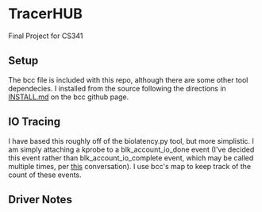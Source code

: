 # TracerHUB
Final Project for CS341

## Setup
The bcc file is included with this repo, although there are some other tool dependecies. I installed from the source following the directions in [INSTALL.md](https://github.com/iovisor/bcc/blob/master/INSTALL.md#ubuntu---source) on the bcc github page.

## IO Tracing
I have based this roughly off of the biolatency.py tool, but more simplistic. I am simply attaching a kprobe to a blk_account_io_done event (I've decided this event rather than blk_account_io_complete event, which may be called multiple times, per [this](https://github.com/iovisor/bcc/issues/2091) conversation). I use bcc's map to keep track of the count of these events. 

## Driver Notes
